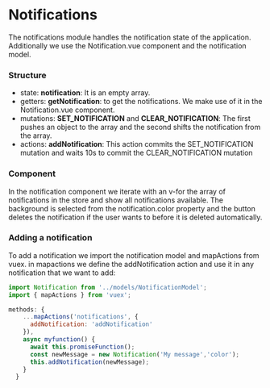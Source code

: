 # Notifications
The notifications module handles the notification state of the application. Additionally we use the Notification.vue component and the notification model.
### Structure
+ state: **notification**: It is an empty array.
+ getters: **getNotification**: to get the notifications. We make use of it in the Notification.vue component.
+ mutations: **SET_NOTIFICATION** and **CLEAR_NOTIFICATION**: The first pushes an object to the array and the second shifts the notification from the array.
+ actions: **addNotification**: This action commits the SET_NOTIFICATION mutation and waits 10s to commit the CLEAR_NOTIFICATION mutation

### Component

In the notification component we iterate with an v-for the array of notifications in the store and show all notifications available. The background is selected from the notification.color property and the button deletes the notification if the user wants to before it is deleted automatically.

### Adding a notification

To add a notification we import the notification model and mapActions from vuex.
in mapactions we define the addNotification action and use it in any notification that we want to add:
```javascript
import Notification from '../models/NotificationModel';
import { mapActions } from 'vuex';

methods: {
    ...mapActions('notifications', {
      addNotification: 'addNotification'
    }),
    async myfunction() {
      await this.promiseFunction();
      const newMessage = new Notification('My message','color');
      this.addNotification(newMessage);      
    } 
  }
```